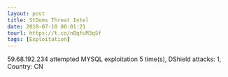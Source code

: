 ```yaml
---
layout: post
title: StDoms Threat Intel
date: 2018-07-10 00:01:21
tourl: https://t.co/nQqfuM3qSf
tags: [Exploitation]
---
```

59.68.192.234 attempted MYSQL exploitation 5 time(s), DShield attacks: 1, Country: CN